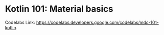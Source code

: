 # Kotlin 101: Material basics

Codelabs Link: https://codelabs.developers.google.com/codelabs/mdc-101-kotlin.